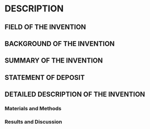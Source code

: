 # DESCRIPTION

## FIELD OF THE INVENTION

## BACKGROUND OF THE INVENTION

## SUMMARY OF THE INVENTION

## STATEMENT OF DEPOSIT

## DETAILED DESCRIPTION OF THE INVENTION

### Materials and Methods

### Results and Discussion

